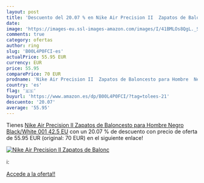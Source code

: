 ```yaml
---
layout: post
title: 'Descuento del 20.07 % en Nike Air Precision II  Zapatos de Balonc'
date: 
image: 'https://images-eu.ssl-images-amazon.com/images/I/41BMLOs8QgL._SL200_.jpg'
comments: true
category: ofertas
author: ring
slug: 'B00L4P0FCI-es'
actualPrice: 55.95 EUR
currency: EUR
price: 55.95
comparePrice: 70 EUR
prodname: 'Nike Air Precision II  Zapatos de Baloncesto para Hombre  Negro  Black/White 001   42.5 EU'
country: 'es'
flag: '🇪🇸'
buyurl: 'https://www.amazon.es/dp/B00L4P0FCI/?tag=tolees-21'
descuento: '20.07'
average: '55.95'
---
```


Tienes [Nike Air Precision II  Zapatos de Baloncesto para Hombre  Negro  Black/White 001   42.5 EU](https://www.amazon.es/dp/B00L4P0FCI/?tag=tolees-21) con un 20.07 % de descuento con precio de oferta de 55.95 EUR (original: 70 EUR) en el siguiente enlace!

[![Nike Air Precision II  Zapatos de Balonc](https://images-eu.ssl-images-amazon.com/images/I/41BMLOs8QgL._SL200_.jpg)](https://www.amazon.es/dp/B00L4P0FCI/?tag=tolees-21)

ℹ️:


[Accede a la oferta!!](https://www.amazon.es/dp/B00L4P0FCI/?tag=tolees-21)
